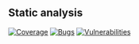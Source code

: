 ## Static analysis
[![Coverage](https://sonarcloud.io/api/project_badges/measure?project=onlinegame&metric=coverage)](https://sonarcloud.io/summary/new_code?id=onlinegame)
[![Bugs](https://sonarcloud.io/api/project_badges/measure?project=onlinegame&metric=bugs)](https://sonarcloud.io/summary/new_code?id=onlinegame)
[![Vulnerabilities](https://sonarcloud.io/api/project_badges/measure?project=onlinegame&metric=vulnerabilities)](https://sonarcloud.io/summary/new_code?id=onlinegame)